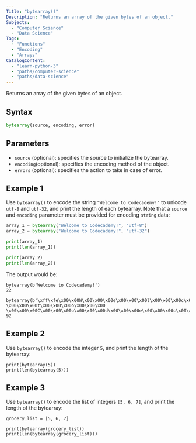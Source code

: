 ```yaml
---
Title: "bytearray()"
Description: "Returns an array of the given bytes of an object."
Subjects:
  - "Computer Science"
  - "Data Science"
Tags:
  - "Functions"
  - "Encoding"
  - "Arrays"
CatalogContent:
  - "learn-python-3"
  - "paths/computer-science"
  - "paths/data-science"
---
```


Returns an array of the given bytes of an object.

## Syntax

```py
bytearray(source, encoding, error)
```

## Parameters

- `source` (optional): specifies the source to initialize the bytearray.
- `encoding`(optional): specifies the encoding method of the object.
- `errors` (optional): specifies the action to take in case of error.

## Example 1

Use `bytearray()` to encode the string `"Welcome to Codecademy!"` to unicode `utf-8` and `utf-32`, and print the length of each bytearray. Note that a `source` and `encoding` parameter must be provided for encoding `string` data:

```python
array_1 = bytearray("Welcome to Codecademy!", "utf-8")
array_2 = bytearray("Welcome to Codecademy!", "utf-32")

print(array_1)
print(len(array_1))

print(array_2)
print(len(array_2))
```

The output would be:

```
bytearray(b'Welcome to Codecademy!')
22

bytearray(b'\xff\xfe\x00\x00W\x00\x00\x00e\x00\x00\x00l\x00\x00\x00c\x00\x00\x00o\x00\x00\x00m\x00\x00\x00e\x00\x00\x00 \x00\x00\x00t\x00\x00\x00o\x00\x00\x00 \x00\x00\x00C\x00\x00\x00o\x00\x00\x00d\x00\x00\x00e\x00\x00\x00c\x00\x00\x00a\x00\x00\x00d\x00\x00\x00e\x00\x00\x00m\x00\x00\x00y\x00\x00\x00!\x00\x00\x00')
92
```

## Example 2

Use `bytearray()` to encode the integer `5`, and print the length of the bytearray:

```codebyte/python
print(bytearray(5))
print(len(bytearray(5)))
```

## Example 3

Use `bytearray()` to encode the list of integers `[5, 6, 7]`, and print the length of the bytearray:

```codebyte/python
grocery_list = [5, 6, 7]

print(bytearray(grocery_list))
print(len(bytearray(grocery_list)))
```
